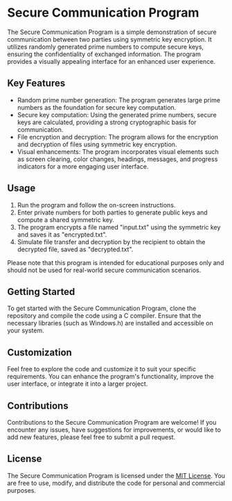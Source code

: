 # Secure Communication Program

The Secure Communication Program is a simple demonstration of secure communication between two parties using symmetric key encryption. It utilizes randomly generated prime numbers to compute secure keys, ensuring the confidentiality of exchanged information. The program provides a visually appealing interface for an enhanced user experience.

## Key Features

- Random prime number generation: The program generates large prime numbers as the foundation for secure key computation.
- Secure key computation: Using the generated prime numbers, secure keys are calculated, providing a strong cryptographic basis for communication.
- File encryption and decryption: The program allows for the encryption and decryption of files using symmetric key encryption.
- Visual enhancements: The program incorporates visual elements such as screen clearing, color changes, headings, messages, and progress indicators for a more engaging user interface.

## Usage

1. Run the program and follow the on-screen instructions.
2. Enter private numbers for both parties to generate public keys and compute a shared symmetric key.
3. The program encrypts a file named "input.txt" using the symmetric key and saves it as "encrypted.txt".
4. Simulate file transfer and decryption by the recipient to obtain the decrypted file, saved as "decrypted.txt".

Please note that this program is intended for educational purposes only and should not be used for real-world secure communication scenarios.

## Getting Started

To get started with the Secure Communication Program, clone the repository and compile the code using a C compiler. Ensure that the necessary libraries (such as Windows.h) are installed and accessible on your system.

## Customization

Feel free to explore the code and customize it to suit your specific requirements. You can enhance the program's functionality, improve the user interface, or integrate it into a larger project.

## Contributions

Contributions to the Secure Communication Program are welcome! If you encounter any issues, have suggestions for improvements, or would like to add new features, please feel free to submit a pull request.

## License

The Secure Communication Program is licensed under the [MIT License](LICENSE). You are free to use, modify, and distribute the code for personal and commercial purposes.

